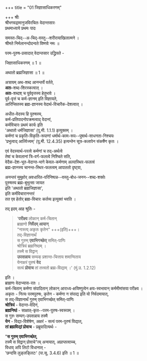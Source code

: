 +++
title = "01 जिज्ञासाधिकरणम्"

+++
श्रीः  
श्रीभगवद्रामानुजविरचितः वेदान्तसारः  
प्रथमाध्याये प्रथमः पादः  

समस्त-चिद्--अ-चिद्-वस्तु--शरीरायाखिलात्मने ।  
श्रीमते निर्मलानन्दोदन्वते विष्णवे नमः ॥  

परम-पुरुष-प्रसादात् वेदान्तसार उद्ध्रियते -  

जिज्ञासाधिकरणम् ॥ 1 ॥  

अथातो ब्रह्मजिज्ञासा ॥ 1 ॥  

अत्रायम् अथ-शब्द आनन्तर्ये वर्तते,  
**अतः**-शब्द-शिरस्कत्वात् ।  
**अतः**-शब्दश् च पूर्ववृत्तस्य हेतुभावे ।  
पूर्व-वृत्तं च कर्म-ज्ञानम् इति विज्ञायते,  
आरिप्सितस्य ब्रह्म-ज्ञानस्य वेदार्थ-विचारैक-देशत्वात् ।  

अधीत-वेदस्य हि पुरुषस्य,  
कर्म-प्रतिपादनोपक्रमत्वाद् वेदानां,  
कर्मविचारः प्रथमं कार्यः इति  
'अथातो धर्मजिज्ञासा' (पू.मी. 1.1.1) इत्युक्तम् ।  
कर्मणां च प्रकृति-विकृति-रूपाणां धर्मार्थ-काम-रूप--पुषार्थ-साधनता-निश्चयः  
'प्रभुत्वाद् आर्त्विज्यम्' (पू.मी. 12.4.35) इत्यन्तेन सूत्र-कलापेन संकर्षेण कृतः ।  

एवं वेदस्यार्थ-परत्वे कर्मणां च तद्-अर्थत्वे  
तेषां च केवलानां त्रि-वर्ग-फलत्वे निश्चिते सति,  
वेदैक-देश-भूत-वेदान्त-भागे केवल-कर्मणाम् अल्पास्थिर-फलत्वं  
ब्रह्म-ज्ञानस्य चानन्त-स्थिर-फलत्वम् आपाततो दृष्ट्वा,  

अनन्तरं मुमुक्षोर् अवधारित-परिनिष्पन्न--वस्तु-बोध-जनन--शब्द-शक्तेः  
पुरुषस्य ब्रह्म-बुभुत्सा जायत  
इति 'अथातो ब्रह्मजिज्ञासा',  
इति कर्मविचारानन्तरं  
तत एव हेतोर् ब्रह्म-विचारः कर्तव्य इत्युक्तं भवति ।  

तद् इदम् आह श्रुतिः - 

>  '**परीक्ष्य** लोकान् कर्म-चितान्  
> ब्राह्मणो **निर्वेदम् आयान्**  
> "नास्त्य् अकृतः कृतेन" +++(इति)+++।  
> तद्-विज्ञानार्थं  
> स गुरुम् **एवाभिगच्छेत्** समित्-पाणिः  
> श्रोत्रियं ब्रह्मनिष्ठम् ।  
> तस्मै स विद्वान्  
> **उपसन्नाय** सम्यक् प्रशान्त-चित्ताय शमान्विताय  
> येनाक्षरं पुरुषं **वेद**  
सत्यं **प्रोवाच** तां तत्त्वतो ब्रह्म-विद्याम् ।' (मुं.उ. 1.2.12) 

इति ।  
ब्राह्मणः वेदाभ्यास-रतः ।  
कर्म-चितान् कर्मणा संपादितान् लोकान् आराध्य-क्षयिष्णुत्वेन क्षय-स्वभावान् कर्ममीमांसया परीक्ष्य ।  
अकृतः - नित्यः परमपुरुषः, कृतेन - कर्मणा न संपाद्य इति यो निर्वदमायात्,  
स तद्-विज्ञानार्थं गुरुम् एवाभिगच्छेत् समित्-पाणिः  
**श्रोत्रियं** - वेदान्त-वेदिनं,  
**ब्रह्मनिष्ठं** - साक्षात्-कृत--परम-पुरुष-स्वरूपम् ।  
स गुरुः सम्यग्-उपसन्नाय तस्मै  
**येन** - विद्या-विशेषेण, अक्षरं - सत्यं परम-पुरुषं विद्यात्,  
**तां ब्रह्मविद्यां प्रोवाच** - प्रब्रूयादित्यर्थः -  

"**स गुरुम् एवाभिगच्छेत्**,  
तस्मै स विद्वान् प्रोवाचे"त्य् अन्वयात्, अप्राप्तत्वाच्च,  
विधाव् अपि लिटो विधानात् -  
'छन्दसि लुङ्लङ्लिटः' (पा.सू. 3.4.6) इति ॥ 1 ॥